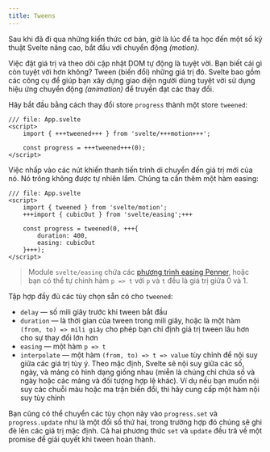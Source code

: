 ```yaml
---
title: Tweens
---
```


Sau khi đã đi qua những kiến thức cơ bản, giờ là lúc để ta học đến một số kỹ thuật Svelte nâng cao, bắt đầu với chuyển động _(motion)_.

Việc đặt giá trị và theo dõi cập nhật DOM tự động là tuyệt vời. Bạn biết cái gì còn tuyệt vời hơn không? Tween (biến đổi) những giá trị đó. Svelte bao gồm các công cụ để giúp bạn xây dựng giao diện người dùng tuyệt vời sử dụng hiệu ứng chuyển động _(animation)_ để truyền đạt các thay đổi.

Hãy bắt đầu bằng cách thay đổi store `progress` thành một store `tweened`:

```svelte
/// file: App.svelte
<script>
	import { +++tweened+++ } from 'svelte/+++motion+++';

	const progress = +++tweened+++(0);
</script>
```

Việc nhấp vào các nút khiến thanh tiến trình di chuyển đến giá trị mới của nó. Nó trông không được tự nhiên lắm. Chúng ta cần thêm một hàm easing:

```svelte
/// file: App.svelte
<script>
	import { tweened } from 'svelte/motion';
	+++import { cubicOut } from 'svelte/easing';+++

	const progress = tweened(0, +++{
		duration: 400,
		easing: cubicOut
	}+++);
</script>
```

> Module `svelte/easing` chứa các [phương trình easing Penner](https://web.archive.org/web/20190805215728/http://robertpenner.com/easing/), hoặc bạn có thể tự chỉnh hàm `p => t` với `p` và `t` đều là giá trị giữa 0 và 1.

Tập hợp đầy đủ các tùy chọn sẵn có cho `tweened`:

- `delay` — số mili giây trước khi tween bắt đầu
- `duration` — là thời gian của tween trong mili giây, hoặc là một hàm `(from, to) => mili giây` cho phép bạn chỉ định giá trị tween lâu hơn cho sự thay đổi lớn hơn
- `easing` — một hàm `p => t`
- `interpolate` — một hàm `(from, to) => t => value` tùy chỉnh để nội suy giữa các giá trị tùy ý. Theo mặc định, Svelte sẽ nội suy giữa các số, ngày, và mảng có hình dạng giống nhau (miễn là chúng chỉ chứa số và ngày hoặc các mảng và đối tượng hợp lệ khác). Ví dụ nếu bạn muốn nội suy các chuỗi màu hoặc ma trận biến đổi, thì hãy cung cấp một hàm nội suy tùy chỉnh

Bạn cũng có thể chuyển các tùy chọn này vào `progress.set` và `progress.update` như là một đối số thứ hai, trong trường hợp đó chúng sẽ ghi đè lên các giá trị mặc định. Cả hai phương thức `set` và `update` đều trả về một promise để giải quyết khi tween hoàn thành.
